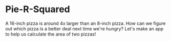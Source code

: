 # Pie-R-Squared

A 16-inch pizza is around 4x larger than an 8-inch pizza. How can we figure out which pizza is a better deal next time we're hungry? Let's make an app to help us calculate the area of two pizzas!
